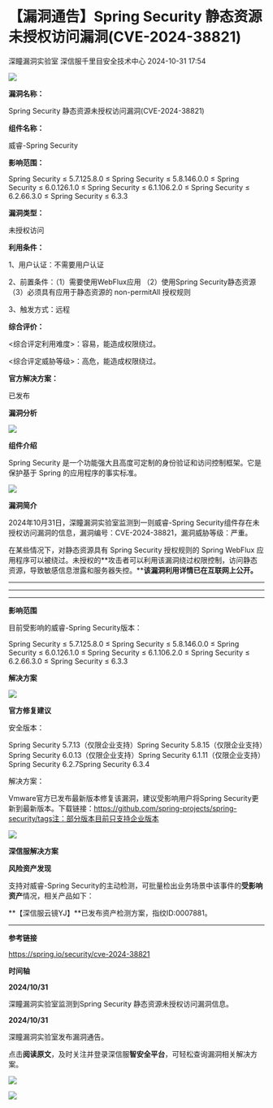 #  【漏洞通告】Spring Security 静态资源未授权访问漏洞(CVE-2024-38821)   
深瞳漏洞实验室  深信服千里目安全技术中心   2024-10-31 17:54  
  
![](https://mmbiz.qpic.cn/mmbiz_gif/w8NHw6tcQ5zUZsFhwsymhSTTVzBKYtxRDosiaQHRGs62FenzAISjpnVhuJawiaianBZZIqbKgyLppYL5xB7ibXogUg/640?wx_fmt=gif&from=appmsg "")  
  
**漏洞名称：**  
  
Spring Security 静态资源未授权访问漏洞(CVE-2024-38821)  
  
**组件名称：**  
  
威睿-Spring Security  
  
**影响范围：**  
  
Spring Security ≤ 5.7.125.8.0 ≤ Spring Security ≤ 5.8.146.0.0 ≤ Spring Security ≤ 6.0.126.1.0 ≤ Spring Security ≤ 6.1.106.2.0 ≤ Spring Security ≤ 6.2.66.3.0 ≤ Spring Security ≤ 6.3.3  
  
**漏洞类型：**  
  
未授权访问  
  
**利用条件：**  
  
1、用户认证：不需要用户认证  
  
2、前置条件：（1）需要使用WebFlux应用 （2）使用Spring Security静态资源 （3）必须具有应用于静态资源的 non-permitAll 授权规则  
  
3、触发方式：远程  
  
**综合评价：**  
  
<综合评定利用难度>：容易，能造成权限绕过。  
  
<综合评定威胁等级>：高危，能造成权限绕过。  
  
**官方解决方案：**  
  
已发布  
  
  
  
  
**漏洞分析**  
  
![](https://mmbiz.qpic.cn/mmbiz_gif/w8NHw6tcQ5zUZsFhwsymhSTTVzBKYtxRfaNZQgmlRpicEhjFFcap9WAvOkic4iaf51DCZ8MicTfIFc19xwibKLbK9LQ/640?wx_fmt=gif&from=appmsg "")  
  
**组件介绍**  
  
Spring Security 是一个功能强大且高度可定制的身份验证和访问控制框架。它是保护基于 Spring 的应用程序的事实标准。  
  
  
![](https://mmbiz.qpic.cn/mmbiz_gif/w8NHw6tcQ5zUZsFhwsymhSTTVzBKYtxRfaNZQgmlRpicEhjFFcap9WAvOkic4iaf51DCZ8MicTfIFc19xwibKLbK9LQ/640?wx_fmt=gif&from=appmsg "")  
  
**漏洞简介**  
  
2024年10月31日，深瞳漏洞实验室监测到一则威睿-Spring Security组件存在未授权访问漏洞的信息，漏洞编号：CVE-2024-38821，漏洞威胁等级：严重。  
  
在某些情况下，对静态资源具有 Spring Security 授权规则的 Spring WebFlux 应用程序可以被绕过。未授权的**攻击者可以利用该漏洞绕过权限控制，访问静态资源，导致敏感信息泄露和服务器失控。****该漏洞利用详情已在互联网上公开。**  
  
****  
****  
****  
  
  
**影响范围**  
  
目前受影响的威睿-Spring Security版本：  
  
Spring Security ≤ 5.7.125.8.0 ≤ Spring Security ≤ 5.8.146.0.0 ≤ Spring Security ≤ 6.0.126.1.0 ≤ Spring Security ≤ 6.1.106.2.0 ≤ Spring Security ≤ 6.2.66.3.0 ≤ Spring Security ≤ 6.3.3  
  
  
  
  
  
**解决方案**  
  
![](https://mmbiz.qpic.cn/mmbiz_gif/w8NHw6tcQ5zUZsFhwsymhSTTVzBKYtxRfaNZQgmlRpicEhjFFcap9WAvOkic4iaf51DCZ8MicTfIFc19xwibKLbK9LQ/640?wx_fmt=gif&from=appmsg "")  
  
**官方修复建议**  
  
  
安全版本：  
  
Spring Security 5.7.13（仅限企业支持）Spring Security 5.8.15（仅限企业支持）Spring Security 6.0.13（仅限企业支持）Spring Security 6.1.11（仅限企业支持）Spring Security 6.2.7Spring Security 6.3.4  
  
解决方案：  
  
Vmware官方已发布最新版本修复该漏洞，建议受影响用户将Spring Security更新到最新版本。下载链接：https://github.com/spring-projects/spring-security/tags注：部分版本目前只支持企业版本  
  
![](https://mmbiz.qpic.cn/mmbiz_gif/w8NHw6tcQ5zUZsFhwsymhSTTVzBKYtxRfaNZQgmlRpicEhjFFcap9WAvOkic4iaf51DCZ8MicTfIFc19xwibKLbK9LQ/640?wx_fmt=gif&from=appmsg "")  
  
**深信服解决方案**  
  
  
**风险资产发现**  
  
支持对威睿-Spring Security的主动检测，可批量检出业务场景中该事件的**受影响资产**情况，相关产品如下：  
  
**【深信服云镜YJ】**已发布资产检测方案，指纹ID:0007881。  
  
****  
  
  
  
**参考链接**  
  
  
https://spring.io/security/cve-2024-38821  
  
  
  
  
  
**时间轴**  
  
  
  
**2024/10/31**  
  
深瞳漏洞实验室监测到Spring Security 静态资源未授权访问漏洞信息。  
  
  
**2024/10/31**  
  
深瞳漏洞实验室发布漏洞通告。  
  
  
点击**阅读原文**，及时关注并登录深信服**智安全平台**，可轻松查询漏洞相关解决方案。  
  
![](https://mmbiz.qpic.cn/mmbiz_png/w8NHw6tcQ5wgEdWUqRnPFffe2Vcuj3GB4uluVrl7w2YWo31pUVvbnT86DE7fHcAmPZZzEjOS9FD6mdR5CjTiaAw/640?wx_fmt=png&from=appmsg "")  
  
  
![](https://mmbiz.qpic.cn/mmbiz_png/w8NHw6tcQ5zUZsFhwsymhSTTVzBKYtxRCuzbROJspepypWrhV8vrH0DwMFMucQoUTiaMoibzuibI8biciaW7StwzxibA/640?wx_fmt=png&from=appmsg "")  
  
  
